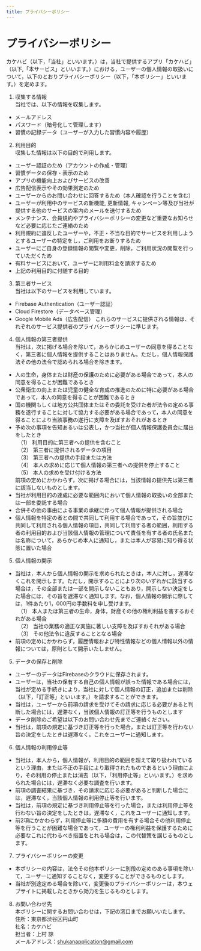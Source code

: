 ```yaml
---
title: プライバシーポリシー
---
```

# プライバシーポリシー

カケハビ（以下，「当社」といいます。）は，当社で提供するアプリ「カケハビ」（以下,「本サービス」といいます。）における，ユーザーの個人情報の取扱いについて，以下のとおりプライバシーポリシー（以下，「本ポリシー」といいます。）を定めます。

1. 収集する情報 <br>
   当社では、以下の情報を収集します。
- メールアドレス
- パスワード（暗号化して管理します）
- 習慣の記録データ（ユーザーが入力した習慣内容や履歴）
2. 利用目的<br>
  収集した情報は以下の目的で利用します。
- ユーザー認証のため（アカウントの作成・管理）
- 習慣データの保存・表示のため
- アプリの機能向上およびサービスの改善
- 広告配信表示やその効果測定のため
- ユーザーからのお問い合わせに回答するため（本人確認を行うことを含む）
- ユーザーが利用中のサービスの新機能, 更新情報, キャンペーン等及び当社が提供する他のサービスの案内のメールを送付するため
- メンテナンス、会員規約やプライバシーポリシーの変更など重要なお知らせなど必要に応じたご連絡のため
- 利用規約に違反したユーザーや，不正・不当な目的でサービスを利用しようとするユーザーの特定をし，ご利用をお断りするため
- ユーザーにご自身の登録情報の閲覧や変更，削除，ご利用状況の閲覧を行っていただくため
- 有料サービスにおいて，ユーザーに利用料金を請求するため
- 上記の利用目的に付随する目的
3. 第三者サービス  
  当社は以下のサービスを利用しています。
- Firebase Authentication（ユーザー認証）
- Cloud Firestore（データベース管理）
- Google Mobile Ads（広告配信）
これらのサービスに提供される情報は、それぞれのサービス提供者のプライバシーポリシーに準じます。
4. 個人情報の第三者提供  
  当社は，次に掲げる場合を除いて，あらかじめユーザーの同意を得ることなく，第三者に個人情報を提供することはありません。ただし，個人情報保護法その他の法令で認められる場合を除きます。
- 人の生命，身体または財産の保護のために必要がある場合であって，本人の同意を得ることが困難であるとき
- 公衆衛生の向上または児童の健全な育成の推進のために特に必要がある場合であって，本人の同意を得ることが困難であるとき
- 国の機関もしくは地方公共団体またはその委託を受けた者が法令の定める事務を遂行することに対して協力する必要がある場合であって，本人の同意を得ることにより当該事務の遂行に支障を及ぼすおそれがあるとき
- 予め次の事項を告知あるいは公表し，かつ当社が個人情報保護委員会に届出をしたとき<br>
　（1） 利用目的に第三者への提供を含むこと<br>
　（2） 第三者に提供されるデータの項目<br>
　（3） 第三者への提供の手段または方法<br>
　（4） 本人の求めに応じて個人情報の第三者への提供を停止すること<br>
　（5） 本人の求めを受け付ける方法<br>
前項の定めにかかわらず，次に掲げる場合には，当該情報の提供先は第三者に該当しないものとします。
- 当社が利用目的の達成に必要な範囲内において個人情報の取扱いの全部または一部を委託する場合
- 合併その他の事由による事業の承継に伴って個人情報が提供される場合
- 個人情報を特定の者との間で共同して利用する場合であって，その旨並びに共同して利用される個人情報の項目，共同して利用する者の範囲，利用する者の利用目的および当該個人情報の管理について責任を有する者の氏名または名称について，あらかじめ本人に通知し，または本人が容易に知り得る状態に置いた場合
5. 個人情報の開示
- 当社は，本人から個人情報の開示を求められたときは，本人に対し，遅滞なくこれを開示します。ただし，開示することにより次のいずれかに該当する場合は，その全部または一部を開示しないこともあり，開示しない決定をした場合には，その旨を遅滞なく通知します。なお，個人情報の開示に際しては，1件あたり1，000円の手数料を申し受けます。<br>
　（1） 本人または第三者の生命，身体，財産その他の権利利益を害するおそれがある場合<br>
　（2） 当社の業務の適正な実施に著しい支障を及ぼすおそれがある場合<br>
　（3） その他法令に違反することとなる場合<br>
- 前項の定めにかかわらず，履歴情報および特性情報などの個人情報以外の情報については，原則として開示いたしません。
5. データの保存と削除
- ユーザーのデータはFirebaseのクラウドに保存されます。
- ユーザーは，当社の保有する自己の個人情報が誤った情報である場合には，当社が定める手続きにより，当社に対して個人情報の訂正，追加または削除（以下，「訂正等」といいます。）を請求することができます。
- 当社は，ユーザーから前項の請求を受けてその請求に応じる必要があると判断した場合には，遅滞なく，当該個人情報の訂正等を行うものとします
- データ削除のご希望は以下のお問い合わせ先までご連絡ください。
- 当社は，前項の規定に基づき訂正等を行った場合，または訂正等を行わない旨の決定をしたときは遅滞なく，これをユーザーに通知します。
6. 個人情報の利用停止等
- 当社は，本人から，個人情報が，利用目的の範囲を超えて取り扱われているという理由，または不正の手段により取得されたものであるという理由により，その利用の停止または消去（以下，「利用停止等」といいます。）を求められた場合には，遅滞なく必要な調査を行います。
- 前項の調査結果に基づき，その請求に応じる必要があると判断した場合には，遅滞なく，当該個人情報の利用停止等を行います。
- 当社は，前項の規定に基づき利用停止等を行った場合，または利用停止等を行わない旨の決定をしたときは，遅滞なく，これをユーザーに通知します。
- 前2項にかかわらず，利用停止等に多額の費用を有する場合その他利用停止等を行うことが困難な場合であって，ユーザーの権利利益を保護するために必要なこれに代わるべき措置をとれる場合は，この代替策を講じるものとします。
7. プライバシーポリシーの変更
- 本ポリシーの内容は，法令その他本ポリシーに別段の定めのある事項を除いて，ユーザーに通知することなく，変更することができるものとします。
- 当社が別途定める場合を除いて，変更後のプライバシーポリシーは，本ウェブサイトに掲載したときから効力を生じるものとします。
8. お問い合わせ先<br>
  本ポリシーに関するお問い合わせは，下記の窓口までお願いいたします。<br>
  住所：東京都渋谷区円山町<br>
  社名：カケハビ<br>
  担当者：上村 諒<br>
  メールアドレス：shukanapplication@gmail.com<br>
